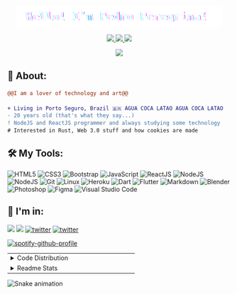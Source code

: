 <p align="center">
  <img src="./assets/hello.gif" />
</p>

<p align="center">
  <a target="_blank" href="https://twitter.com/pedroperegrinaa">
    <img src="https://img.shields.io/badge/Twitter-307cc5?style=for-the-badge&logo=twitter&logoColor=white"/>
  </a>  
  <a target="_blank" href="https://www.linkedin.com/in/pedroperegrinaa">
    <img src="https://img.shields.io/badge/LinkedIn-307cc5?style=for-the-badge&logo=linkedin&logoColor=white"/>
  </a>
  <a target="_blank" href="https://pedroperegrina.com">
    <img src="https://img.shields.io/badge/-website-307cc5?style=for-the-badge&logo=google-chrome&logoColor=white"/>
  </a>
</p>

<p align="center">
  <img src="https://komarev.com/ghpvc/?username=pedroperegrinaa&style=for-the-badge"/>
</p>

## **🧐 About:**

```diff
@@I am a lover of technology and art@@

+ Living in Porto Seguro, Brazil 🇧🇷 AGUA COCA LATAO AGUA COCA LATAO
- 20 years old (that's what they say...)
! NodeJS and ReactJS programmer and always studying some technology
# Interested in Rust, Web 3.0 stuff and how cookies are made
```

## 🛠 **My Tools:**

![HTML5](https://img.shields.io/badge/html5-%23E34F26.svg?style=for-the-badge&logo=html5&logoColor=white)
![CSS3](https://img.shields.io/badge/css3-%231572B6.svg?style=for-the-badge&logo=css3&logoColor=white)
![Bootstrap](https://img.shields.io/badge/bootstrap-%23563D7C.svg?style=for-the-badge&logo=bootstrap&logoColor=white)
![JavaScript](https://img.shields.io/badge/javascript-%23323330.svg?style=for-the-badge&logo=javascript&logoColor=%23F7DF1E)
![ReactJS](https://img.shields.io/badge/react-C.svg?style=for-the-badge&logo=react&color=282C34)
![NodeJS](https://img.shields.io/badge/node.js-6DA55F?style=for-the-badge&logo=node.js&logoColor=white)
![NodeJS](https://img.shields.io/badge/npm-6DA55F?style=for-the-badge&logo=npm&logoColor=white&color=000)
![Git](https://img.shields.io/badge/git-%23F05033.svg?style=for-the-badge&logo=git&logoColor=white)
![Linux](https://img.shields.io/badge/linux-C.svg?style=for-the-badge&logo=linux&logoColor=000&color=FF0)
![Heroku](https://img.shields.io/badge/heroku-%23430098.svg?style=for-the-badge&logo=heroku&logoColor=white)
![Dart](https://img.shields.io/badge/dart-C.svg?style=for-the-badge&logo=dart&color=152030)
![Flutter](https://img.shields.io/badge/flutter-C.svg?style=for-the-badge&logo=flutter&color=0468D7)
![Markdown](https://img.shields.io/badge/markdown-C.svg?style=for-the-badge&logo=markdown&color=000)
![Blender](https://img.shields.io/badge/blender-%23E34F26.svg?style=for-the-badge&logo=blender&logoColor=white)
![Photoshop](https://img.shields.io/badge/adobe%20photoshop-%2331A8FF.svg?style=for-the-badge&logo=adobe%20photoshop&logoColor=white)
![Figma](https://img.shields.io/badge/figma-C.svg?style=for-the-badge&logo=figma&color=fff)
![Visual Studio Code](https://img.shields.io/badge/Visual%20Studio%20Code-0078d7.svg?style=for-the-badge&logo=visual-studio-code&logoColor=white)

<!-- <div style="display: inline_block">

  <img align="center" alt="mysql" height="30" width="40" src="https://cdn.jsdelivr.net/gh/devicons/devicon/icons/mysql/mysql-original.svg">
  <img align="center" alt="dart" height="30" width="40" src="https://cdn.jsdelivr.net/gh/devicons/devicon/icons/dart/dart-original.svg">
  <img align="center" alt="flutter" height="30" width="40" src="https://cdn.jsdelivr.net/gh/devicons/devicon/icons/flutter/flutter-original.svg">
  <img align="center" alt="reactjs" height="30" width="40" src="https://cdn.jsdelivr.net/gh/devicons/devicon/icons/react/react-original.svg">
  <img align="center" alt="node.js" height="30" width="40" src="https://cdn.jsdelivr.net/gh/devicons/devicon/icons/nodejs/nodejs-original.svg">
  <img align="center" alt="javascript" height="30" width="40" src="https://raw.githubusercontent.com/devicons/devicon/master/icons/javascript/javascript-plain.svg">
  <img align="center" alt="html" height="30" width="40" src="https://raw.githubusercontent.com/devicons/devicon/master/icons/html5/html5-original.svg">
  <img align="center" alt="css" height="30" width="40" src="https://raw.githubusercontent.com/devicons/devicon/master/icons/css3/css3-original.svg">
  <img align="center" alt="bootstrap" height="30" width="35" src="https://cdn.jsdelivr.net/gh/devicons/devicon/icons/bootstrap/bootstrap-original.svg">

</div> -->

## 🤳 **I'm in:**

<div>
<a align="center" href="https://www.linkedin.com/in/pedroperegrinaa"><img src="https://img.shields.io/badge/linkedin-%230077B5.svg?&style=for-the-badge&logo=linkedin&logoColor=white&link=mailto:https://www.linkedin.com/in/pedroperegrinaa/"></a>
<a align="center" href="https://www.instagram.com/pedroperegrinaa"><img src="https://img.shields.io/badge/Instagram-E4405F?style=for-the-badge&logo=instagram&logoColor=white"></a>
<a align="center" href="https://twitter.com/pedroperegrinaa"><img alt="twitter" src="https://img.shields.io/twitter/follow/pedroperegrinaa?color=1DA1F2&logo=twitter&style=for-the-badge&label=twitter" /></a>
<a align="center" href="https://github/pedroperegrinaa"><img alt="twitter" src="https://img.shields.io/github/followers/pedroperegrinaa?color=181717&logo=github&style=for-the-badge&label=github" /></a>
<div>

[![spotify-github-profile](https://spotify-github-profile.vercel.app/api/view?uid=22jzwwwx7nkecwvesdeg6566y&cover_image=true&theme=natemoo-re&bar_color=53b14f&bar_color_cover=true)](https://github.com/kittinan/spotify-github-profile)

</div>
</div>

<table align="center">
  <tr>
    <td valign="top" width="50%">
      <details>
        <summary>Code Distribution</summary>
        <img src="https://github-readme-stats.vercel.app/api/top-langs?username=pedroperegrinaa" />
      </details>
    </td>
  </tr>
  <tr>
    <td valign="top" width="50%">
      <details>
        <summary>Readme Stats</summary>
        <img src="https://github-readme-stats.vercel.app/api?username=pedroperegrinaa&show_icons=true" />
      </details>
    </td>
  </tr>
</table>

![Snake animation](https://github.com/pedroperegrinaa/pedroperegrinaa/blob/output/github-contribution-grid-snake.svg)

<Estrelas de verdade desafiam a escuridao. Continue tentando. Voce consegue.>
